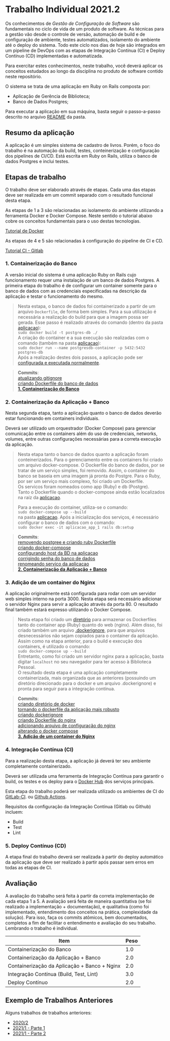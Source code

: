 # Trabalho Individual  2021.2

Os conhecimentos de *Gestão de Configuração de Software* são fundamentais no ciclo de vida de um produto de software. As técnicas para a gestão vão desde o controle de versão, automação de build e de configuração de ambiente, testes automatizados, isolamento do ambiente até o deploy do sistema. Todo este ciclo nos dias de hoje são integrados em um pipeline de DevOps com as etapas de Integração Contínua (CI) e Deploy Contínuo (CD) implementadas e automatizada.

Para exercitar estes conhecimentos, neste trabalho, você deverá aplicar os conceitos estudados ao longo da disciplina no produto de software contido neste repositório.

O sistema se trata de uma aplicação em Ruby on Rails composta por:

- Aplicação de Gerência de Biblioteca;
- Banco de Dados Postgres;

Para executar a aplicação em sua máquina, basta seguir o passo-a-passo descrito no arquivo [README](./aplicacao/README.md) da pasta.

## Resumo da aplicação

A aplicação é um simples sistema de cadastro de livros. Porém, o foco do trabalho é na automação da build, testes, conteinerização e configuração dos pipelines de CI/CD. Está escrita em Ruby on Rails, utiliza o banco de dados Postgres e inclui testes.

## Etapas de trabalho

O trabalho deve ser elaborado através de etapas. Cada uma das etapas deve ser realizada em um commit separado com o resultado funcional desta etapa.

As etapas de 1 a 3 são relacionadas ao isolamento do ambiente utilizando a ferramenta Docker e Docker Compose. Neste sentido o tutorial abaixo cobre os conceitos fundamentais para o uso destas tecnologias.

[Tutorial de Docker](https://github.com/FGA-GCES/Workshop-Docker-Entrega-01/tree/main/tutorial_docker)

As etapas de 4 e 5 são relacionadas à configuração do pipeline de CI e CD.

[Tutorial CI - Gitlab](https://github.com/FGA-GCES/Workshop-CI-Entrega-02/tree/main/gitlab-ci_tutorial)

### 1. Containerização do Banco

A versão inicial do sistema é uma aplicação Ruby on Rails cujo funcionamento requer uma instalação de um banco de dados Postgres. A primeira etapa do trabalho é de configurar um container somente para o banco de dados com as credenciais especificadas na descrição da aplicação e testar o funcionamento do mesmo.

> Nesta estapa, o banco de dados foi containerizado a partir de um arquivo ```Dockerfile```, de forma bem simples. Para a sua utilização é necessária a realização do build para que a imagem possa ser gerada. Esse passo é realizado através do comando (dentro da pasta [aplicacao](https://github.com/giovanadionisio/Trabalho-Individual-2021-2/tree/main/aplicacao)):  
```sudo docker build -t postgres-db ./```  
A criação do container e a sua execução são realizadas com o comando (também na pasta [aplicacao](https://github.com/giovanadionisio/Trabalho-Individual-2021-2/tree/main/aplicacao)):  
```sudo docker run --name postgresdb-container -p 5432:5432 postgres-db```  
Após a realização destes dois passos, a aplicação pode ser [configurada e executada normalmente](https://github.com/giovanadionisio/Trabalho-Individual-2021-2/tree/main/aplicacao/README.md). 

> **Commits**:  
> [atualizando gitignore](https://github.com/giovanadionisio/Trabalho-Individual-2021-2/commit/7ef9ce0d8d99d18ea839d18603823324a622f57e)  
> [criando Dockerfile do banco de dados](https://github.com/giovanadionisio/Trabalho-Individual-2021-2/commit/aaec3ffed4b7b002f8c96ae5087fb567cb64c293)  
> **[1. Containerização do Banco](https://github.com/giovanadionisio/Trabalho-Individual-2021-2/commit/c429e1b061252a1aa24ffbb3d9f4c5408b23b5b3)**  

### 2. Containerização da Aplicação + Banco

Nesta segunda etapa, tanto a aplicação quanto o banco de dados deverão estar funcionando em containers individuais.

Deverá ser utilizado um orquestrador (Docker Compose) para gerenciar comunicação entre os containers além do uso de credenciais, networks, volumes, entre outras configurações necessárias para a correta execução da aplicação.

> Nesta etapa tanto o banco de dados quanto a aplicação foram conteinerizados. Para o gerenciamento entre os containers foi criado um arquivo docker-compose. O Dockerfile do banco de dados, por se tratar de um serviço simples, foi removido. Assim, o container do banco se baseia em uma imagem já pronta do Postgre. Para o Ruby, por ser um serviço mais complexo, foi criado um Dockerfile.   
> Os servicos foram nomeados como app (Ruby) e db (Postgre).  
> Tanto o Dockerfile quando o docker-compose ainda estão localizados na raíz da [aplicacao](https://github.com/giovanadionisio/Trabalho-Individual-2021-2/tree/main/aplicacao).  
> 
> Para a execução do container, utiliza-se o comando:  
> ```sudo docker-compose up --build```  
> na pasta [aplicacao](https://github.com/giovanadionisio/Trabalho-Individual-2021-2/tree/main/aplicacao). Após a inicialização dos serviços, é necessário configurar o banco de dados com o comando:  
> ```sudo docker exec -it aplicacao_app_1 rails db:setup```

> **Commits**:  
> [removendo postgree e criando ruby Dockerfile](https://github.com/giovanadionisio/Trabalho-Individual-2021-2/commit/bd3c2bb90ae6a74fcd4dafc387df9407f1d3ff54)  
> [criando docker-compose](https://github.com/giovanadionisio/Trabalho-Individual-2021-2/commit/b49f92f9318b94da36557c110d4cb689e8464015)  
> [configurando host da BD na aplicacao](https://github.com/giovanadionisio/Trabalho-Individual-2021-2/commit/e0fe432aaa307943fe09539aaffa21d157f71632)  
> [corrigindo senha do banco de dados](https://github.com/giovanadionisio/Trabalho-Individual-2021-2/commit/11cacde7750f79d60a2f233a0a344972dfa6bab0)  
> [renomeando servico da aplicacao](https://github.com/giovanadionisio/Trabalho-Individual-2021-2/commit/0c4148bffa86e5944f6ab82b0b3e67ccf2c86af0)  
> **[2. Containerização da Aplicação + Banco](https://github.com/giovanadionisio/Trabalho-Individual-2021-2/commit/254d6762733a990272c8694590daab5b38e51bda)**  

### 3. Adição de um container do Nginx 

A aplicação originalmente está configurada para rodar com um servidor web simples interno na porta 3000. Nesta etapa será necessário adicionar o servidor Nginx para servir a aplicação através da porta 80. O resultado final também estará expresso utilizando o Docker Compose.  

> Nesta etapa foi criado um [diretório](https://github.com/giovanadionisio/Trabalho-Individual-2021-2/tree/main/aplicacao/docker) para armazenar os Dockerfiles tanto do container app (Ruby) quanto do web (nginx). Além disso, foi criado também um arquivo [.dockerignore](https://github.com/giovanadionisio/Trabalho-Individual-2021-2/tree/main/aplicacao/.dockerignore), para que arquivos desnecessários não sejam copiados para o container da aplicação.   
> Assim como na etapa anterior, para o build e execução dos containers, é utilizado o comando:  
>  ```sudo docker-compose up --build```    
> Entretanto, como foi criado um servidor nginx para a aplicação, basta digitar ```localhost``` no seu navegador para ter acesso à Biblioteca Pessoal.  
> O resultado desta etapa é uma aplicação completamente containerizada, mais organizada que as anteriores (possuindo um diretório direcionado para o docker e um arquivo .dockerignore) e pronta para seguir para a integração contínua.  

> **Commits**:  
> [criando diretório de docker](https://github.com/giovanadionisio/Trabalho-Individual-2021-2/commit/49200324b003b31f1b50ff1a162978ff179ea07b)  
> [tornando o dockerfile da aplicação mais robusto](https://github.com/giovanadionisio/Trabalho-Individual-2021-2/commit/c21c8e8586a32fee1cb38478fbe52d27f70185ad)  
> [criando dockerignore](https://github.com/giovanadionisio/Trabalho-Individual-2021-2/commit/0983411f684660a227d01bc972fabc1afc8301c8)  
> [criando Dockerfile do nginx](https://github.com/giovanadionisio/Trabalho-Individual-2021-2/commit/7661fe10f2408ab739daa80cbfd538af12c1eef7)  
> [adicionando arquivo de configuração do nginx](https://github.com/giovanadionisio/Trabalho-Individual-2021-2/commit/358c44abaabe3c22cbbfea0ce7974dccc0961dd5)  
> [alterando o docker compose](https://github.com/giovanadionisio/Trabalho-Individual-2021-2/commit/5072cee69736e679db47be41409af9e26acab1be)  
> **[3. Adição de um container do Nginx](https://github.com/giovanadionisio/Trabalho-Individual-2021-2/commit/3dd70303c4d5bf58aa7d535ca3e37f9af873bd6c)**  

### 4. Integração Contínua (CI)

Para a realização desta etapa, a aplicação já deverá ter seu ambiente completamente containerizado.

Deverá ser utilizada uma ferramenta de Integração Contínua para garantir o build, os testes e os deploy para o [Docker Hub](https://hub.docker.com) dos serviços principais.

Esta etapa do trabalho poderá ser realizada utilizado os ambientes de CI do [GitLab-CI](https://docs.gitlab.com/ee/ci/). ou [Github Actions](https://github.com/features/actions).  

Requisitos da configuração da Integração Contínua (Gitlab ou Github) incluem:
- Build
- Test
- Lint

### 5. Deploy Contínuo (CD)

A etapa final do trabalho deverá ser realizada à partir do deploy automático da aplicação que deve ser realizado à partir após passar sem erros em todas as etapas de CI.

## Avaliação

A avaliação do trabalho será feita à partir da correta implementação de cada etapa 1 a 5. A avaliação será feita de maneira quantitativa (se foi realizado a implementação + documentação), e qualitativa (como foi implementado, entendimento dos conceitos na prática, complexidade da solução). Para isso, faça os commits atômicos, bem documentados, completos a fim de facilitar o entendimento e avaliação do seu trabalho. Lembrando o trabalho é individual.

| Item | Peso |
|---|---|
| Containerização do Banco                      | 1.0 |
| Containerização da Aplicação + Banco          | 2.0 |
| Containerização da Aplicação + Banco + Nginx  | 2.0 |
| Integração Contínua (Build, Test, Lint)       | 3.0 |
| Deploy Contínuo                               | 2.0 |


##  Exemplo de Trabalhos Anteriores

Alguns trabalhos de trabalhos anteriores:

- [2020/2](https://github.com/FGA-GCES/Trabalho-Individual-2020-2)
- [2021/1 - Parte 1](https://github.com/FGA-GCES/Workshop-Docker-Entrega-01)
- [2021/1 - Parte 2](https://github.com/FGA-GCES/Workshop-Docker-Entrega-02)
